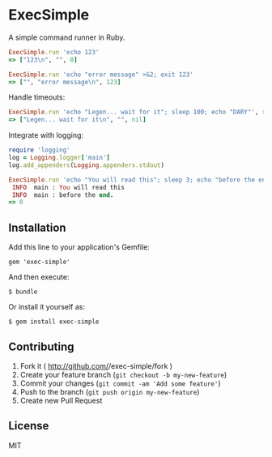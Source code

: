 # ExecSimple

A simple command runner in Ruby.

```ruby
ExecSimple.run 'echo 123'
=> ["123\n", "", 0]
```

```ruby
ExecSimple.run 'echo "error message" >&2; exit 123'
=> ["", "error message\n", 123]
```

Handle timeouts:

```ruby
ExecSimple.run 'echo "Legen... wait for it"; sleep 100; echo "DARY"', timeout: 1
=> ["Legen... wait for it\n", "", nil]
```

Integrate with logging:

```ruby
require 'logging'
log = Logging.logger['main']
log.add_appenders(Logging.appenders.stdout)

ExecSimple.run 'echo "You will read this"; sleep 3; echo "before the end."', log: log
 INFO  main : You will read this
 INFO  main : before the end.
=> 0

```

## Installation

Add this line to your application's Gemfile:

    gem 'exec-simple'

And then execute:

    $ bundle

Or install it yourself as:

    $ gem install exec-simple



## Contributing

1. Fork it ( http://github.com/<my-github-username>/exec-simple/fork )
2. Create your feature branch (`git checkout -b my-new-feature`)
3. Commit your changes (`git commit -am 'Add some feature'`)
4. Push to the branch (`git push origin my-new-feature`)
5. Create new Pull Request


## License

MIT
